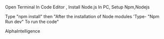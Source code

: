 Open Terminal In Code Editor , Install Node.js In PC, Setup Npm,Nodejs

Type "npm install"
then "After the installation of Node modules 'Type- "Npm Run dev" To run the code"


AlphaIntelligence
